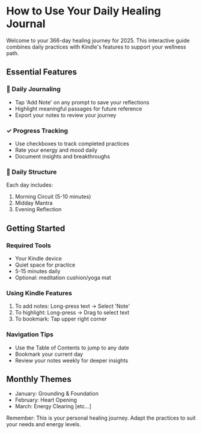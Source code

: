 # How to Use Your Daily Healing Journal

Welcome to your 366-day healing journey for 2025. This interactive guide combines daily practices with Kindle's features to support your wellness path.

## Essential Features

### 📝 Daily Journaling
- Tap 'Add Note' on any prompt to save your reflections
- Highlight meaningful passages for future reference
- Export your notes to review your journey

### ✓ Progress Tracking
- Use checkboxes to track completed practices
- Rate your energy and mood daily
- Document insights and breakthroughs

### 🔄 Daily Structure
Each day includes:
1. Morning Circuit (5-10 minutes)
2. Midday Mantra
3. Evening Reflection

## Getting Started

### Required Tools
- Your Kindle device
- Quiet space for practice
- 5-15 minutes daily
- Optional: meditation cushion/yoga mat

### Using Kindle Features
1. To add notes: Long-press text → Select 'Note'
2. To highlight: Long-press → Drag to select text
3. To bookmark: Tap upper right corner

### Navigation Tips
- Use the Table of Contents to jump to any date
- Bookmark your current day
- Review your notes weekly for deeper insights

## Monthly Themes
- January: Grounding & Foundation
- February: Heart Opening
- March: Energy Clearing
[etc...]

Remember: This is your personal healing journey. Adapt the practices to suit your needs and energy levels. 